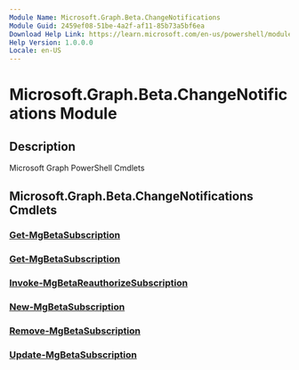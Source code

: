 ```yaml
---
Module Name: Microsoft.Graph.Beta.ChangeNotifications
Module Guid: 2459ef08-51be-4a2f-af11-85b73a5bf6ea
Download Help Link: https://learn.microsoft.com/en-us/powershell/module/microsoft.graph.beta.changenotifications/?view=graph-powershell-beta
Help Version: 1.0.0.0
Locale: en-US
---
```


# Microsoft.Graph.Beta.ChangeNotifications Module
## Description
Microsoft Graph PowerShell Cmdlets

## Microsoft.Graph.Beta.ChangeNotifications Cmdlets
### [Get-MgBetaSubscription](Get-MgBetaSubscription.md)

### [Get-MgBetaSubscription](Get-MgBetaSubscription.md)

### [Invoke-MgBetaReauthorizeSubscription](Invoke-MgBetaReauthorizeSubscription.md)

### [New-MgBetaSubscription](New-MgBetaSubscription.md)

### [Remove-MgBetaSubscription](Remove-MgBetaSubscription.md)

### [Update-MgBetaSubscription](Update-MgBetaSubscription.md)




















